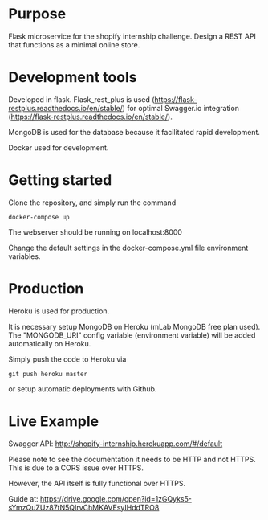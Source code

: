 # Purpose 

Flask microservice for the shopify internship challenge. Design a REST API that functions as a minimal online store. 

# Development tools

Developed in flask. Flask_rest_plus is used (https://flask-restplus.readthedocs.io/en/stable/) for optimal Swagger.io integration (https://flask-restplus.readthedocs.io/en/stable/).

MongoDB is used for the database because it facilitated rapid development.

Docker used for development.

# Getting started

Clone the repository, and simply run the command 

`docker-compose up`

The webserver should be running on localhost:8000

Change the default settings in the docker-compose.yml file environment variables.

# Production

Heroku is used for production.

It is necessary setup MongoDB on Heroku (mLab MongoDB free plan used). The "MONGODB_URI" config variable (environment variable) will be added automatically on Heroku.

Simply push the code to Heroku via

`git push heroku master`

or setup automatic deployments with Github.

# Live Example

Swagger API: http://shopify-internship.herokuapp.com/#/default

Please note to see the documentation it needs to be HTTP and not HTTPS. This is due to a CORS issue over HTTPS.

However, the API itself is fully functional over HTTPS.

Guide at:
https://drive.google.com/open?id=1zGQyks5-sYmzQuZUz87tN5QIrvChMKAVEsyIHddTRO8
